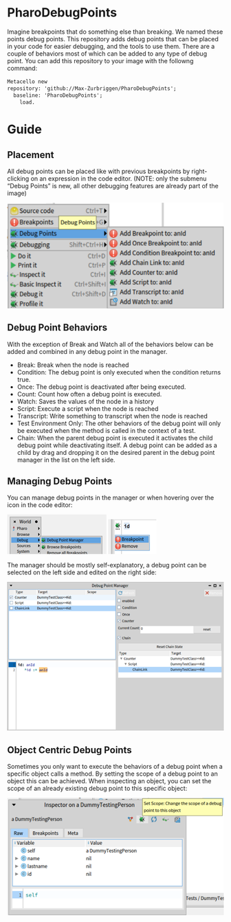 # PharoDebugPoints

Imagine breakpoints that do something else than breaking. We named these points debug points. This repository adds debug points that can be placed in your code for easier debugging, and the tools to use them. There are a couple of behaviors most of which can be added to any type of debug point. You can add this repository to your image with the followng command:

  ```Smalltalk
Metacello new
  repository: 'github://Max-Zurbriggen/PharoDebugPoints';
    baseline: 'PharoDebugPoints';
      load.
```

# Guide

## Placement

All debug points can be placed like with previous breakpoints by right-clicking on an expression in the code editor.
(NOTE: only the submenu “Debug Points” is new, all other debugging features are already part of the image)

![Menu](/pictures/debugPointMenuV2.png)

## Debug Point Behaviors
With the exception of Break and Watch all of the behaviors below can be added and combined in any debug point in the manager.

- Break: 	Break when the node is reached
- Condition:	The debug point is only executed when the condition returns true.
- Once:		The debug point is deactivated after being executed.
- Count: 	Count how often a debug point is executed.
- Watch: 		Saves the values of the node in a history
- Script: 		Execute a script when the node is reached
- Transcript:	Write something to transcript when the node is reached
- Test Environment Only: The other behaviors of the debug point will only be executed when the method is called in the context of a test.
- Chain:  When the parent debug point is executed it activates the child debug point while deactivating itself. A debug point can be added as a child by drag and dropping it on the desired parent in the debug point manager in the list on the left side.

## Managing Debug Points
You can manage debug points in the manager or when hovering over the icon in the code editor:

![Menu](/pictures/worldMenu.png)
![Menu](/pictures/iconHoverOptions.png)

The manager should be mostly self-explanatory, a debug point can be selected on the left side and edited on the right side:

![Menu](/pictures/managerWithChain.png)

## Object Centric Debug Points
Sometimes you only want to execute the behaviors of a debug point when a specific object calls a method. By setting the scope of a debug point to an object this can be achieved.
When inspecting an object, you can set the scope of an already existing debug point to this specific object:

![Menu](/pictures/scopeButton.png)
